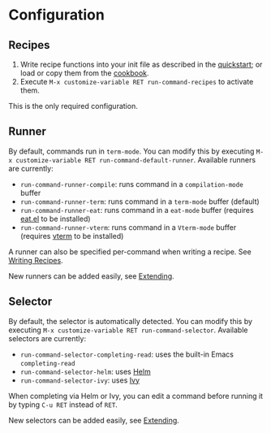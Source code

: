 # Configuration

## Recipes

1. Write recipe functions into your init file as described in the [quickstart](./quickstart); or load or copy them from the [cookbook](./cookbook).
2. Execute `M-x customize-variable RET run-command-recipes` to activate them.

This is the only required configuration.

## Runner

By default, commands run in `term-mode`. You can modify this by executing `M-x customize-variable RET run-command-default-runner`. Available runners are currently:

- `run-command-runner-compile`: runs command in a `compilation-mode` buffer
- `run-command-runner-term`: runs command in a `term-mode` buffer (default)
- `run-command-runner-eat`: runs command in a `eat-mode` buffer (requires [eat.el](https://codeberg.org/akib/emacs-eat) to be installed)
- `run-command-runner-vterm`: runs command in a `Vterm-mode` buffer (requires [vterm](https://github.com/akermu/emacs-libvterm) to be installed)

A runner can also be specified per-command when writing a recipe. See [Writing Recipes](./writing-recipes#specifying-the-runner-per-command).

New runners can be added easily, see [Extending](./extending).

## Selector

By default, the selector is automatically detected. You can modify this by executing `M-x customize-variable RET run-command-selector`. Available selectors are currently:

- `run-command-selector-completing-read`: uses the built-in Emacs `completing-read`
- `run-command-selector-helm`: uses [Helm](https://emacs-helm.github.io/helm/)
- `run-command-selector-ivy`: uses [Ivy](https://oremacs.com/swiper/)

When completing via Helm or Ivy, you can edit a command before running it by typing `C-u RET` instead of `RET`.

New selectors can be added easily, see [Extending](./extending).
